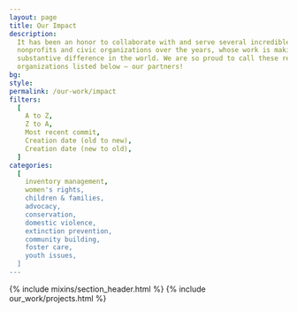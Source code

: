 ```yaml
---
layout: page
title: Our Impact
description:
  It has been an honor to collaborate with and serve several incredible
  nonprofits and civic organizations over the years, whose work is making a
  substantive difference in the world. We are so proud to call these remarkable
  organizations listed below – our partners!
bg:
style:
permalink: /our-work/impact
filters:
  [
    A to Z,
    Z to A,
    Most recent commit,
    Creation date (old to new),
    Creation date (new to old),
  ]
categories:
  [
    inventory management,
    women's rights,
    children & families,
    advocacy,
    conservation,
    domestic violence,
    extinction prevention,
    community building,
    foster care,
    youth issues,
  ]
---
```


{% include mixins/section_header.html %} {% include our_work/projects.html %}

